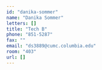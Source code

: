 ```yaml
---
id: "danika-sommer"
name: "Danika Sommer"
letters: []
title: "Tech B"
phone: "851-5287"
fax: ""
email: "ds3889@cumc.columbia.edu"
room: "403"
url: []
---
```

